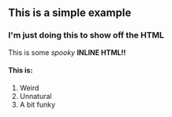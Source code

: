 ## This is a simple example

### I'm just doing this to show off the HTML

<p>This is some <em>spooky</em> <b>INLINE HTML!!</b>

<h4>This is:</h4>
<ol>
    <li>Weird</li>
    <li>Unnatural</li>
    <li>A bit funky</li>
</ol>